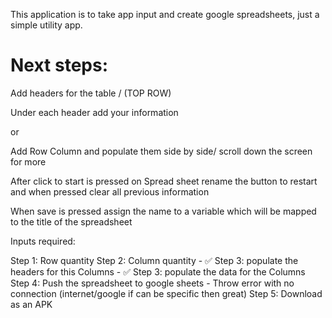 This application is to take app input and create google spreadsheets,
just a simple utility app.

# Next steps:

Add headers for the table / (TOP ROW)

Under each header add your information

or

Add Row Column and populate them side by side/ scroll down the screen for more

After click to start is pressed on Spread sheet rename the button to restart and when pressed clear all previous information

When save is pressed assign the name to a variable which will be mapped to the title of the spreadsheet

Inputs required:

Step 1: Row quantity
Step 2: Column quantity - ✅
Step 3: populate the headers for this Columns - ✅
Step 3: populate the data for the Columns
Step 4: Push the spreadsheet to google sheets - Throw error with no connection (internet/google if can be specific then great)
Step 5: Download as an APK
